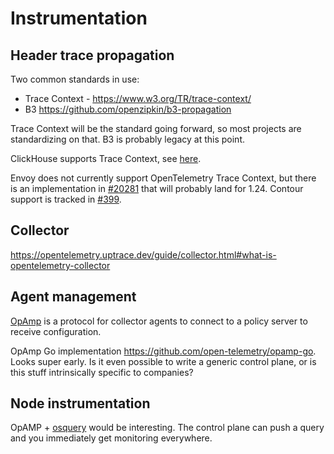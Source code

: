 # Instrumentation
## Header trace propagation
Two common standards in use:
* Trace Context -  https://www.w3.org/TR/trace-context/
* B3 https://github.com/openzipkin/b3-propagation

Trace Context will be the standard going forward, so most projects are standardizing on that. B3 is probably legacy at this point.

ClickHouse supports Trace Context, see [here](https://clickhouse.com/docs/en/operations/opentelemetry/).

Envoy does not currently support OpenTelemetry Trace Context, but there is an implementation in [#20281](https://github.com/envoyproxy/envoy/pull/20281) that will probably land for 1.24. Contour support is tracked in [#399](https://github.com/projectcontour/contour/issues/399).

## Collector

https://opentelemetry.uptrace.dev/guide/collector.html#what-is-opentelemetry-collector

## Agent management
[OpAmp](https://github.com/open-telemetry/opamp-spec) is a protocol for collector agents to connect to a policy server to receive configuration.

OpAmp Go implementation https://github.com/open-telemetry/opamp-go. Looks super early. Is it even possible to write a generic control plane, or is this stuff intrinsically specific to companies?

## Node instrumentation
OpAMP + [osquery](https://osquery.io/) would be interesting. The control plane can push a query and you immediately get monitoring everywhere.
